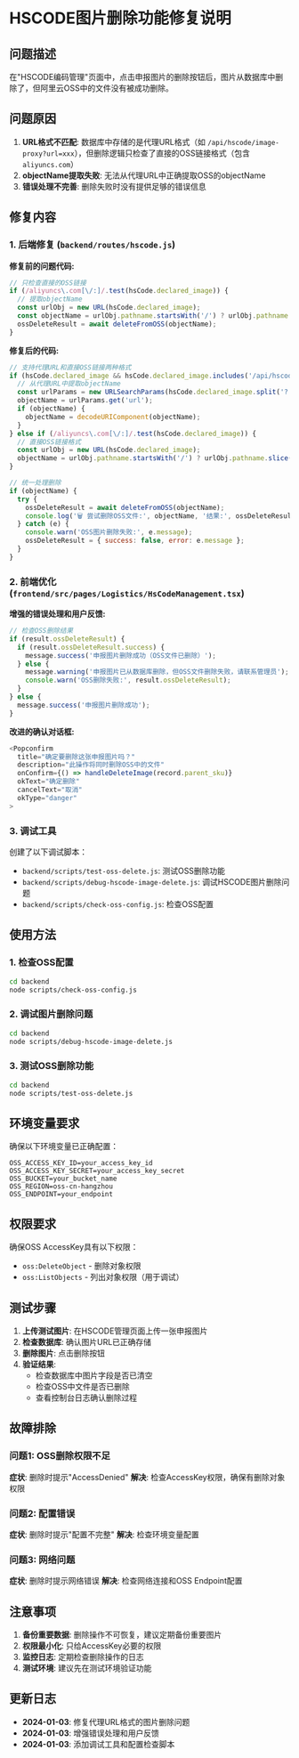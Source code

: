 # HSCODE图片删除功能修复说明

## 问题描述
在"HSCODE编码管理"页面中，点击申报图片的删除按钮后，图片从数据库中删除了，但阿里云OSS中的文件没有被成功删除。

## 问题原因
1. **URL格式不匹配**: 数据库中存储的是代理URL格式（如 `/api/hscode/image-proxy?url=xxx`），但删除逻辑只检查了直接的OSS链接格式（包含 `aliyuncs.com`）
2. **objectName提取失败**: 无法从代理URL中正确提取OSS的objectName
3. **错误处理不完善**: 删除失败时没有提供足够的错误信息

## 修复内容

### 1. 后端修复 (`backend/routes/hscode.js`)

**修复前的问题代码:**
```javascript
// 只检查直接的OSS链接
if (/aliyuncs\.com[\/:]/.test(hsCode.declared_image)) {
  // 提取objectName
  const urlObj = new URL(hsCode.declared_image);
  const objectName = urlObj.pathname.startsWith('/') ? urlObj.pathname.slice(1) : urlObj.pathname;
  ossDeleteResult = await deleteFromOSS(objectName);
}
```

**修复后的代码:**
```javascript
// 支持代理URL和直接OSS链接两种格式
if (hsCode.declared_image && hsCode.declared_image.includes('/api/hscode/image-proxy')) {
  // 从代理URL中提取objectName
  const urlParams = new URLSearchParams(hsCode.declared_image.split('?')[1]);
  objectName = urlParams.get('url');
  if (objectName) {
    objectName = decodeURIComponent(objectName);
  }
} else if (/aliyuncs\.com[\/:]/.test(hsCode.declared_image)) {
  // 直接OSS链接格式
  const urlObj = new URL(hsCode.declared_image);
  objectName = urlObj.pathname.startsWith('/') ? urlObj.pathname.slice(1) : urlObj.pathname;
}

// 统一处理删除
if (objectName) {
  try {
    ossDeleteResult = await deleteFromOSS(objectName);
    console.log('🗑️ 尝试删除OSS文件:', objectName, '结果:', ossDeleteResult);
  } catch (e) {
    console.warn('OSS图片删除失败:', e.message);
    ossDeleteResult = { success: false, error: e.message };
  }
}
```

### 2. 前端优化 (`frontend/src/pages/Logistics/HsCodeManagement.tsx`)

**增强的错误处理和用户反馈:**
```javascript
// 检查OSS删除结果
if (result.ossDeleteResult) {
  if (result.ossDeleteResult.success) {
    message.success('申报图片删除成功（OSS文件已删除）');
  } else {
    message.warning('申报图片已从数据库删除，但OSS文件删除失败，请联系管理员');
    console.warn('OSS删除失败:', result.ossDeleteResult);
  }
} else {
  message.success('申报图片删除成功');
}
```

**改进的确认对话框:**
```javascript
<Popconfirm
  title="确定要删除这张申报图片吗？"
  description="此操作将同时删除OSS中的文件"
  onConfirm={() => handleDeleteImage(record.parent_sku)}
  okText="确定删除"
  cancelText="取消"
  okType="danger"
>
```

### 3. 调试工具

创建了以下调试脚本：

- `backend/scripts/test-oss-delete.js`: 测试OSS删除功能
- `backend/scripts/debug-hscode-image-delete.js`: 调试HSCODE图片删除问题
- `backend/scripts/check-oss-config.js`: 检查OSS配置

## 使用方法

### 1. 检查OSS配置
```bash
cd backend
node scripts/check-oss-config.js
```

### 2. 调试图片删除问题
```bash
cd backend
node scripts/debug-hscode-image-delete.js
```

### 3. 测试OSS删除功能
```bash
cd backend
node scripts/test-oss-delete.js
```

## 环境变量要求

确保以下环境变量已正确配置：

```env
OSS_ACCESS_KEY_ID=your_access_key_id
OSS_ACCESS_KEY_SECRET=your_access_key_secret
OSS_BUCKET=your_bucket_name
OSS_REGION=oss-cn-hangzhou
OSS_ENDPOINT=your_endpoint
```

## 权限要求

确保OSS AccessKey具有以下权限：
- `oss:DeleteObject` - 删除对象权限
- `oss:ListObjects` - 列出对象权限（用于调试）

## 测试步骤

1. **上传测试图片**: 在HSCODE管理页面上传一张申报图片
2. **检查数据库**: 确认图片URL已正确存储
3. **删除图片**: 点击删除按钮
4. **验证结果**: 
   - 检查数据库中图片字段是否已清空
   - 检查OSS中文件是否已删除
   - 查看控制台日志确认删除过程

## 故障排除

### 问题1: OSS删除权限不足
**症状**: 删除时提示"AccessDenied"
**解决**: 检查AccessKey权限，确保有删除对象权限

### 问题2: 配置错误
**症状**: 删除时提示"配置不完整"
**解决**: 检查环境变量配置

### 问题3: 网络问题
**症状**: 删除时提示网络错误
**解决**: 检查网络连接和OSS Endpoint配置

## 注意事项

1. **备份重要数据**: 删除操作不可恢复，建议定期备份重要图片
2. **权限最小化**: 只给AccessKey必要的权限
3. **监控日志**: 定期检查删除操作的日志
4. **测试环境**: 建议先在测试环境验证功能

## 更新日志

- **2024-01-03**: 修复代理URL格式的图片删除问题
- **2024-01-03**: 增强错误处理和用户反馈
- **2024-01-03**: 添加调试工具和配置检查脚本 